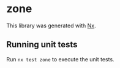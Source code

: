 # zone

This library was generated with [Nx](https://nx.dev).

## Running unit tests

Run `nx test zone` to execute the unit tests.
